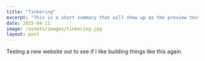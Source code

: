 ```yaml
---
title: "Tinkering"
excerpt: "This is a short summary that will show up as the preview text."
date: 2025-04-11
image: /assets/images/tinkering.jpg
layout: post
---
```


Testing a new website out to see if I like building things like this again.

